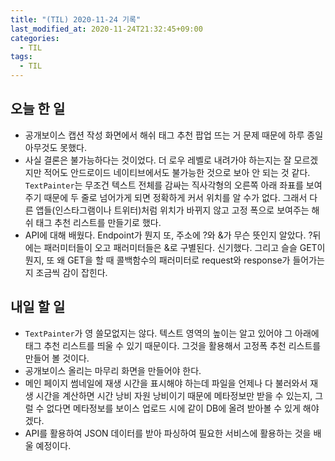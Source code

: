 ```yaml
---
title: "(TIL) 2020-11-24 기록"
last_modified_at: 2020-11-24T21:32:45+09:00
categories:
  - TIL
tags:
  - TIL
---
```


## 오늘 한 일
- 공개보이스 캡션 작성 화면에서 해쉬 태그 추천 팝업 뜨는 거 문제 때문에 하루 종일 아무것도 못했다.
- 사실 결론은 불가능하다는 것이었다. 더 로우 레벨로 내려가야 하는지는 잘 모르겠지만 적어도 안드로이드 네이티브에서도 불가능한 것으로 보아 안 되는 것 같다. ```TextPainter```는 무조건 텍스트 전체를 감싸는 직사각형의 오른쪽 아래 좌표를 보여주기 때문에 두 줄로 넘어가게 되면 정확하게 커서 위치를 알 수가 없다. 그래서 다른 앱들(인스타그램이나 트위터)처럼 위치가 바뀌지 않고 고정 폭으로 보여주는 해쉬 태그 추천 리스트를 만들기로 했다.
- API에 대해 배웠다. Endpoint가 뭔지 또, 주소에 ?와 &가 무슨 뜻인지 알았다. ?뒤에는 패러미터들이 오고 패러미터들은 &로 구별된다. 신기했다. 그리고 슬슬 GET이 뭔지, 또 왜 GET을 할 때 콜백함수의 패러미터로 request와 response가 들어가는지 조금씩 감이 잡힌다.
## 내일 할 일
- ```TextPainter```가 영 쓸모없지는 않다. 텍스트 영역의 높이는 알고 있어야 그 아래에 태그 추천 리스트를 띄울 수 있기 때문이다. 그것을 활용해서 고정폭 추천 리스트를 만들어 볼 것이다.
- 공개보이스 올리는 마무리 화면을 만들어야 한다.
- 메인 페이지 썸네일에 재생 시간을 표시해야 하는데 파일을 언제나 다 불러와서 재생 시간을 계산하면 시간 낭비 자원 낭비이기 때문에 메타정보만 받을 수 있는지, 그럴 수 없다면 메타정보를 보이스 업로드 시에 같이 DB에 올려 받아볼 수 있게 해야겠다.
- API를 활용하여 JSON 데이터를 받아 파싱하여 필요한 서비스에 활용하는 것을 배울 예정이다.